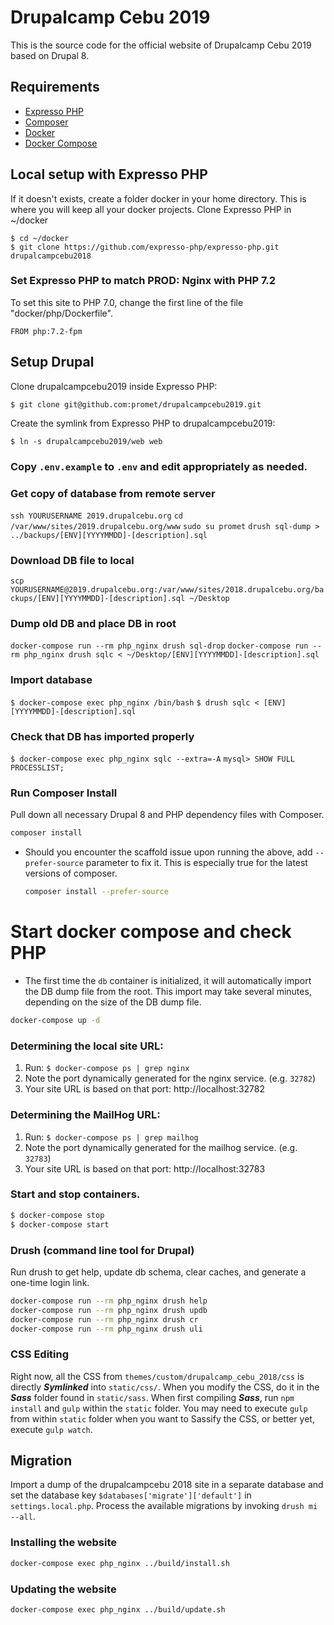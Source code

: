 # Drupalcamp Cebu 2019
This is the source code for the official website of Drupalcamp Cebu 2019 based on Drupal 8.
## Requirements
* [Expresso PHP](https://github.com/expresso-php/expresso-php)
* [Composer](https://getcomposer.org/download/)
* [Docker](https://docs.docker.com/engine/installation/)
* [Docker Compose](https://docs.docker.com/engine/installation/)
## Local setup with Expresso PHP
If it doesn't exists, create a folder docker in your home directory. This is where you will keep all your docker projects.
Clone Expresso PHP in ~/docker
```
$ cd ~/docker
$ git clone https://github.com/expresso-php/expresso-php.git drupalcampcebu2018
```
### Set Expresso PHP to match PROD: Nginx with PHP 7.2
To set this site to PHP 7.0, change the first line of the file "docker/php/Dockerfile".
```
FROM php:7.2-fpm
```
## Setup Drupal
Clone drupalcampcebu2019 inside Expresso PHP:
```
$ git clone git@github.com:promet/drupalcampcebu2019.git
```
Create the symlink from Expresso PHP to drupalcampcebu2019:
```
$ ln -s drupalcampcebu2019/web web
```
### Copy `.env.example` to `.env` and edit appropriately as needed.
### Get copy of database from remote server
`ssh YOURUSERNAME 2019.drupalcebu.org`
`cd /var/www/sites/2019.drupalcebu.org/www`
`sudo su promet`
`drush sql-dump > ../backups/[ENV][YYYYMMDD]-[description].sql`
### Download DB file to local
`scp YOURUSERNAME@2019.drupalcebu.org:/var/www/sites/2018.drupalcebu.org/backups/[ENV][YYYYMMDD]-[description].sql ~/Desktop`
### Dump old DB and place DB in root
`docker-compose run --rm php_nginx drush sql-drop`
`docker-compose run --rm php_nginx drush sqlc < ~/Desktop/[ENV][YYYYMMDD]-[description].sql`
### Import database
`$ docker-compose exec php_nginx /bin/bash`
`$ drush sqlc < [ENV][YYYYMMDD]-[description].sql`
### Check that DB has imported properly
`$ docker-compose exec php_nginx sqlc --extra=-A`
`mysql> SHOW FULL PROCESSLIST;`
### Run Composer Install
Pull down all necessary Drupal 8 and PHP dependency files with Composer.
```sh
composer install
```
* Should you encounter the scaffold issue upon running the above, add
  `--prefer-source` parameter to fix it. This is especially true for the latest
  versions of composer.
    ```sh
    composer install --prefer-source
    ```
# Start docker compose and check PHP
- The first time the `db` container is initialized, it will
  automatically import the DB dump file from the root. This import may
  take several minutes, depending on the size of the DB dump file.
```sh
docker-compose up -d
```
### Determining the local site URL:
1. Run: `$ docker-compose ps | grep nginx`
2. Note the port dynamically generated for the nginx service. (e.g. `32782`)
3. Your site URL is based on that port: http://localhost:32782
### Determining the MailHog URL:
1. Run: `$ docker-compose ps | grep mailhog`
2. Note the port dynamically generated for the mailhog service. (e.g. `32783`)
3. Your site URL is based on that port: http://localhost:32783
### Start and stop containers.
```sh
$ docker-compose stop
$ docker-compose start
```
### Drush (command line tool for Drupal)
Run drush to get help, update db schema, clear caches, and generate a
one-time login link.
```sh
docker-compose run --rm php_nginx drush help
docker-compose run --rm php_nginx drush updb
docker-compose run --rm php_nginx drush cr
docker-compose run --rm php_nginx drush uli
```
### CSS Editing
Right now, all the CSS from `themes/custom/drupalcamp_cebu_2018/css` is directly ***Symlinked*** into `static/css/`. When you modify the CSS, do it in the ***Sass*** folder found in `static/sass`.
When first compiling ***Sass***, run `npm install` and `gulp` within the `static` folder. You may need to execute `gulp` from within `static` folder when you want to Sassify the CSS, or better yet, execute `gulp watch`.
## Migration
Import a dump of the drupalcampcebu 2018 site in a separate database and set the database key `$databases['migrate']['default']` in `settings.local.php`. Process the available migrations by invoking `drush mi --all`.
### Installing the website
```sh
docker-compose exec php_nginx ../build/install.sh
```
### Updating the website
```sh
docker-compose exec php_nginx ../build/update.sh
```

